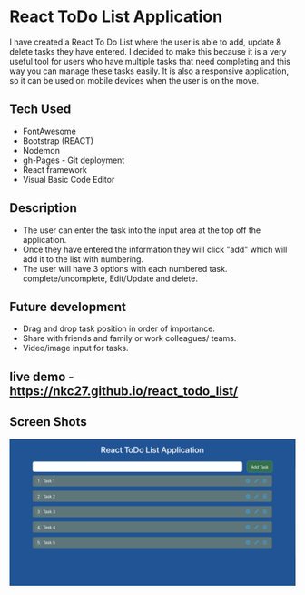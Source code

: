 # React ToDo List Application

I have created a React To Do List where the user is able to add, update & delete tasks they have entered.
I decided to make this because it is a very useful tool for users who have multiple tasks that need completing and this way
you can manage these tasks easily. It is also a responsive application, so it can be used on mobile devices when the user is on the move.

## Tech Used 

* FontAwesome
* Bootstrap (REACT)
* Nodemon 
* gh-Pages - Git deployment
* React framework
* Visual Basic Code Editor

## Description

* The user can enter the task into the input area at the top off the application.
* Once they have entered the information they will click "add" which will add it to the list with numbering.
* The user will have 3 options with each numbered task. complete/uncomplete, Edit/Update and delete.

## Future development

* Drag and drop task position in order of importance.
* Share with friends and family or work colleagues/ teams.
* Video/image input for tasks.



## live demo - https://nkc27.github.io/react_todo_list/

## Screen Shots

![Screen Shot](/img/Screenshot%202022-10-19%20at%2000.49.20.png)
